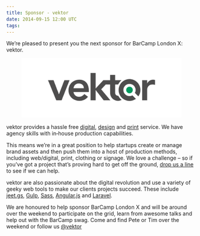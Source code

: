 ```yaml
---
title: Sponsor - vektor
date: 2014-09-15 12:00 UTC
tags:
---
```


We’re pleased to present you the next sponsor for BarCamp London X: vektor.

<figure class="logo"><img src="/images/sponsors/vektor.png"></figure>

vektor provides a hassle free [digital](http://vektor.co.uk/webdigital/), [design](http://vektor.co.uk/design/) and [print](http://vektor.co.uk/printing/) service. We have agency skills with in‑house production capabilities.

This means we’re in a great position to help startups create or manage brand assets and then push them into a host of production methods, including web/digital, print, clothing or signage. We love a challenge – so if you’ve got a project that’s proving hard to get off the ground, [drop us a line](http://vektor.co.uk/contact/) to see if we can help.

vektor are also passionate about the digital revolution and use a variety of geeky web tools to make our clients projects succeed. These include [jeet.gs](http://jeet.gs/), [Gulp](http://gulpjs.com/), [Sass](http://sass-lang.com/), [Angular.js](https://angularjs.org/) and [Laravel](http://laravel.com/).

We are honoured to help sponsor BarCamp London X and will be around over the weekend to participate on the grid, learn from awesome talks and help out with the BarCamp swag. Come and find Pete or Tim over the weekend or follow us [@vektor](https://twitter.com/vektor)
